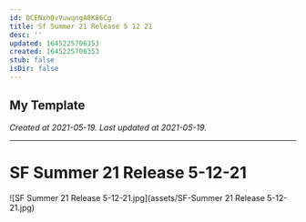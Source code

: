```yaml
---
id: DCENxhQvVuwqngA0K86Cg
title: Sf Summer 21 Release 5 12 21
desc: ''
updated: 1645225706353
created: 1645225706353
stub: false
isDir: false
---
```

My Template
---

_Created at 2021-05-19._
_Last updated at 2021-05-19._




---

# SF Summer 21 Release 5-12-21


![SF Summer 21 Release 5-12-21.jpg](assets/SF-Summer 21 Release 5-12-21.jpg)

